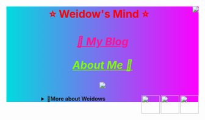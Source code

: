 <!--
 * @Author: Weidows
 * @Date: 2020-07-27 10:28:29
 * @LastEditors: Weidows
 * @LastEditTime: 2022-07-02 01:37:38
 * @FilePath: \Weidows\README.md
 * 这个markdown是显示在github-profile界面上的
-->

<div align="center" style="background-color: #00dbde;background-image: linear-gradient(90deg, #00dbde 0%, #fc00ff 100%);">

  <!-- 常用语言 -->
  <!-- <img src="https://github-readme-stats.vercel.app/api/top-langs/?username=Weidows&langs_count=8&theme=tokyonight&layout=compact" /> -->

  <!-- 评级 -->
  <img align="right" src="https://github-readme-stats.vercel.app/api?username=Weidows&show_icons=true&theme=synthwave" />

  <!-- Website badge -->
  <!-- <p align="center">
  <a href="https://www.anandmainali.com.np" target="_blank"><img alt="Website" src="https://img.shields.io/badge/Website-www.anandmainali.com.np-blue?style=flat&logo=google-chrome"></a>
  </p> -->



  <h1 style="color:red;">

  ⭐️ Weidow's Mind ⭐️

  <a href="https://weidows.github.io" target="_blank" style="color:deeppink;">_🚀 My Blog_</a>

  <a href="https://weidows.github.io/tags/about" target="_blank" style="color:chartreuse;">_About Me 💩_</a>

  <!-- 访问计数 -->
  <img src="https://profile-counter.glitch.me/{Weidows}/count.svg" />

  </h1>

  <details>
    <summary>
      <img align="right" width="48px" src="https://www.helloimg.com/images/2022/02/27/GVmXTP.png" />
      <img align="right" width="48px" src="https://www.helloimg.com/images/2022/02/27/GVmXTP.png" />
      <img align="right" width="48px" src="https://www.helloimg.com/images/2022/02/27/GVmXTP.png" />
      <b>🎉More about Weidows</b>
    </summary>

  ---

  <!-- 语言列表 -->
  <p align="center">
    <img
      alt="Java"
      src="https://img.shields.io/badge/-Java-007396?style=for-the-badge&logo=Java&logoColor=fff"
    />
    <img
      alt="Python"
      src="https://img.shields.io/badge/-Python-3776AB?style=for-the-badge&logo=Python&logoColor=fff"
    />
  </p>

  - Focusing on the projects of [Weidows-projects](https://github.com/Weidows-projects)

  <img align="center" src="https://cdn.jsdelivr.net/gh/Weidows/Weidows/img/details.jpg" />

  </details>

</div>
